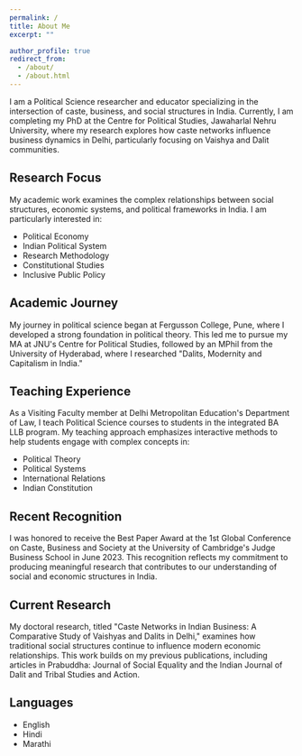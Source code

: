 ```yaml
---
permalink: /
title: About Me
excerpt: ""

author_profile: true
redirect_from: 
  - /about/
  - /about.html
---
```



I am a Political Science researcher and educator specializing in the intersection of caste, business, and social structures in India. Currently, I am completing my PhD at the Centre for Political Studies, Jawaharlal Nehru University, where my research explores how caste networks influence business dynamics in Delhi, particularly focusing on Vaishya and Dalit communities.

## Research Focus

My academic work examines the complex relationships between social structures, economic systems, and political frameworks in India. I am particularly interested in:

* Political Economy
* Indian Political System
* Research Methodology
* Constitutional Studies
* Inclusive Public Policy

## Academic Journey

My journey in political science began at Fergusson College, Pune, where I developed a strong foundation in political theory. This led me to pursue my MA at JNU's Centre for Political Studies, followed by an MPhil from the University of Hyderabad, where I researched "Dalits, Modernity and Capitalism in India."

## Teaching Experience

As a Visiting Faculty member at Delhi Metropolitan Education's Department of Law, I teach Political Science courses to students in the integrated BA LLB program. My teaching approach emphasizes interactive methods to help students engage with complex concepts in:

* Political Theory
* Political Systems
* International Relations
* Indian Constitution

## Recent Recognition

I was honored to receive the Best Paper Award at the 1st Global Conference on Caste, Business and Society at the University of Cambridge's Judge Business School in June 2023. This recognition reflects my commitment to producing meaningful research that contributes to our understanding of social and economic structures in India.

## Current Research

My doctoral research, titled "Caste Networks in Indian Business: A Comparative Study of Vaishyas and Dalits in Delhi," examines how traditional social structures continue to influence modern economic relationships. This work builds on my previous publications, including articles in Prabuddha: Journal of Social Equality and the Indian Journal of Dalit and Tribal Studies and Action.


## Languages

* English
* Hindi
* Marathi

